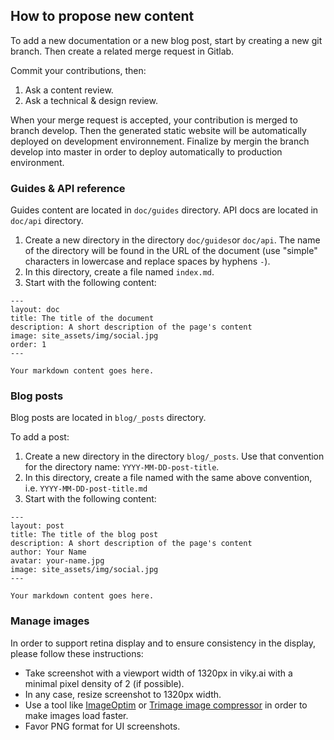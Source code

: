 ## How to propose new content

To add a new documentation or a new blog post, start by creating a new git branch. Then create a related merge request in Gitlab.

Commit your contributions, then:

1. Ask a content review.
2. Ask a technical & design review.

When your merge request is accepted, your contribution is merged to branch develop. Then the generated static website will be automatically deployed on development environnement. Finalize by mergin the branch develop into master in order to deploy automatically to production environment.


### Guides & API reference

Guides content are located in `doc/guides` directory.
API docs are located in `doc/api` directory.

1. Create a new directory in the directory `doc/guides`or `doc/api`. The name of the directory will be found in the URL of the document (use "simple" characters in lowercase and replace spaces by hyphens `-`).
2. In this directory, create a file named `index.md`.
3. Start with the following content:

```
---
layout: doc
title: The title of the document
description: A short description of the page's content
image: site_assets/img/social.jpg
order: 1
---

Your markdown content goes here.
```

### Blog posts

Blog posts are located in `blog/_posts` directory.

To add a post:

1. Create a new directory in the directory `blog/_posts`. Use that convention for the directory name: `YYYY-MM-DD-post-title`.
2. In this directory, create a file named with the same above convention, i.e. `YYYY-MM-DD-post-title.md`
3. Start with the following content:


```
---
layout: post
title: The title of the blog post
description: A short description of the page's content
author: Your Name
avatar: your-name.jpg
image: site_assets/img/social.jpg
---

Your markdown content goes here.
```

### Manage images

In order to support retina display and to ensure consistency in the display, please follow these instructions:

* Take screenshot with a viewport width of 1320px in viky.ai with a minimal pixel density of 2 (if possible).
* In any case, resize screenshot to 1320px width.
* Use a tool like [ImageOptim](https://imageoptim.com) or [Trimage image compressor](https://trimage.org/) in order to make images load faster.
* Favor PNG format for UI screenshots.
